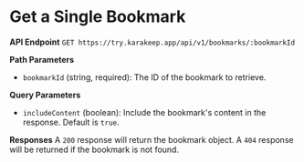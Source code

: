# Get a Single Bookmark

**API Endpoint**
`GET https://try.karakeep.app/api/v1/bookmarks/:bookmarkId`

**Path Parameters**
*   `bookmarkId` (string, required): The ID of the bookmark to retrieve.

**Query Parameters**
*   `includeContent` (boolean): Include the bookmark's content in the response. Default is `true`.

**Responses**
A `200` response will return the bookmark object. A `404` response will be returned if the bookmark is not found.

